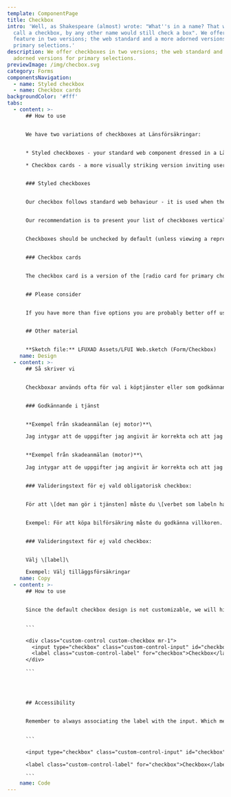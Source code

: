 ```yaml
---
template: ComponentPage
title: Checkbox
intro: 'Well, as Shakespeare (almost) wrote: "What''s in a name? That which we
  call a checkbox, by any other name would still check a box". We offer this
  feature in two versions; the web standard and a more adorned versions for
  primary selections.'
description: We offer checkboxes in two versions; the web standard and a more
  adorned versions for primary selections.
previewImage: /img/checbox.svg
category: Forms
componentsNavigation:
  - name: Styled checkbox
  - name: Checkbox cards
backgroundColor: '#fff'
tabs:
  - content: >-
      ## How to use


      We have two variations of checkboxes at Länsförsäkringar:


      * Styled checkboxes - your standard web component dressed in a Länsförsäkringar styling.

      * Checkbox cards - a more visually striking version inviting user to interact with them.


      ### Styled checkboxes


      Our checkbox follows standard web behaviour - it is used when the user has to make a choice and isn't limited to only one. Both checkbox and label should be clickable to select/unselect a checkbox.


      Our recommendation is to present your list of checkboxes vertically, with one choice per line. This makes it easier to get an overview of the options and creates a clearer and larger click area. If you use an horizontal layout, make sure that it is coded in such a way that labels don't flow over two rows in responsive modes (one good way is to set a break point when the list becomes vertical).


      Checkboxes should be unchecked by default (unless viewing a representation of previous choices - like having the add-on "Mer" on your car insurance).


      ### Checkbox cards


      The checkbox card is a version of the [radio card for primary choice](radio-buttons#radio-card-for-primary-choice), which allows for multiple items to be selected. Although called a card, it looks more like a button and which visually is dominated by an icon and label explaining the choice, with a small checkbox in the top left corner. The checkbox card was first created for internal systems where to be used for main choices in an input field-heavy flow, to give it an heightened importance compared to normal checkboxes. As possible uses in other contexts (such as filters on a table) could easily be imagined it was integrated into LFDS/LFUI although it at the time of writing wasn't in use any customer facing interface.


      ## Please consider


      If you have more than five options you are probably better off using a [multi-select dropdown](../dropdown#multi-select).


      ## Other material


      **Sketch file:** LFUXAD Assets/LFUI Web.sketch (Form/Checkbox)
    name: Design
  - content: >-
      ## Så skriver vi


      Checkboxar används ofta för val i köptjänster eller som godkännande-texter.


      ### Godkännande i tjänst


      **Exempel från skadeanmälan (ej motor)**\

      Jag intygar att de uppgifter jag angivit är korrekta och att jag inte undanhåller någon information som är av betydelse för bedömningen av skadan. Jag är medveten om att oriktiga eller ofullständiga uppgifter kan göra att försäkringen inte gäller. Jag har också tagit del av Behandling av personuppgifter. 


      **Exempel från skadeanmälan (motor)**\

      Jag intygar att de uppgifter jag angivit är korrekta och att jag inte undanhåller någon information som är av betydelse för bedömningen av skadan. Jag intygar att Länsförsäkringar får ta del av eventuella polisanteckningar. Jag är medveten om att oriktiga eller ofullständiga uppgifter kan göra att försäkringen inte gäller. Jag har också tagit del av Behandling av personuppgifter.


      ### Valideringstext för ej vald obligatorisk checkbox:


      För att \[det man gör i tjänsten] måste du \[verbet som labeln har].


      Exempel: För att köpa bilförsäkring måste du godkänna villkoren.


      ### Valideringstext för ej vald checkbox:


      Välj \[label]\

      Exempel: Välj tilläggsförsäkringar
    name: Copy
  - content: >-
      ## How to use


      Since the default checkbox design is not customizable, we will hide it visually and add a pseudo element which we style with css to get the desired look. By visually, I mean to hide it from the UI and keep it in the DOM for screen reader and keyboard users. You shouldn't need to do anything else then use the code posted below. 


      ```

      <div class="custom-control custom-checkbox mr-1">
        <input type="checkbox" class="custom-control-input" id="checkbox">
        <label class="custom-control-label" for="checkbox">Checkbox</label>
      </div>

      ```




      ## Accessibility


      Remember to always associating the label with the input. Which means `<input>` should always have an ID and this ID should be used as a for attribute for the `<label>` .


      ```

      <input type="checkbox" class="custom-control-input" id="checkbox">

      <label class="custom-control-label" for="checkbox">Checkbox</label>

      ```
    name: Code
---
```

